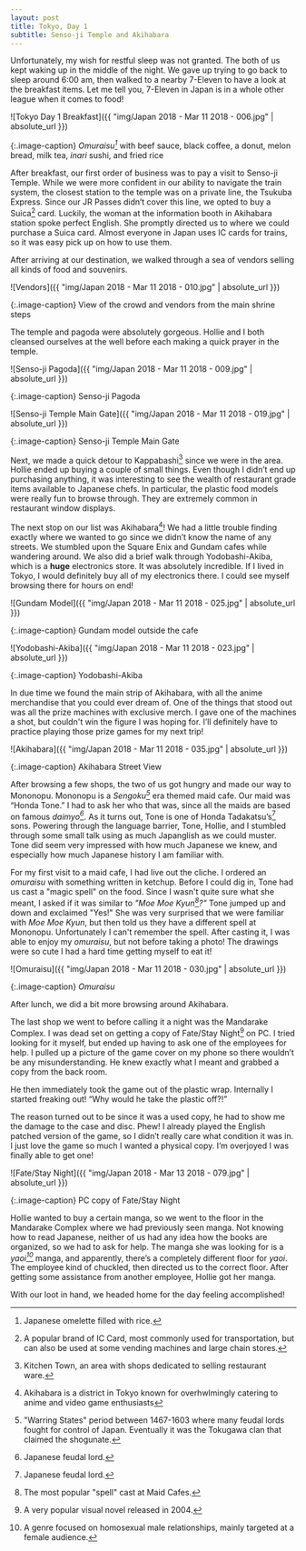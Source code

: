 ```yaml
---
layout: post
title: Tokyo, Day 1
subtitle: Senso-ji Temple and Akihabara
---
```


Unfortunately, my wish for restful sleep was not granted. The both of us kept waking up in the middle of the night. We gave up trying to go back to sleep around 6:00 am, then walked to a nearby 7-Eleven to have a look at the breakfast items. Let me tell you, 7-Eleven in Japan is in a whole other league when it comes to food!

![Tokyo Day 1 Breakfast]({{ "img/Japan 2018 - Mar 11 2018 - 006.jpg" | absolute_url }})

{:.image-caption}
_Omuraisu[^1]_ with beef sauce, black coffee, a donut, melon bread, milk tea, _inari_ sushi, and fried rice

After breakfast, our first order of business was to pay a visit to Senso-ji Temple. While we were more confident in our ability to navigate the train system, the closest station to the temple was on a private line, the Tsukuba Express. Since our JR Passes didn’t cover this line, we opted to buy a Suica[^2] card. Luckily, the woman at the information booth in Akihabara station spoke perfect English. She promptly directed us to where we could purchase a Suica card. Almost everyone in Japan uses IC cards for trains, so it was easy pick up on how to use them.

After arriving at our destination, we walked through a sea of vendors selling all kinds of food and souvenirs.

![Vendors]({{ "img/Japan 2018 - Mar 11 2018 - 010.jpg" | absolute_url }})

{:.image-caption}
View of the crowd and vendors from the main shrine steps

The temple and pagoda were absolutely gorgeous. Hollie and I both cleansed ourselves at the well before each making a quick prayer in the temple.

![Senso-ji Pagoda]({{ "img/Japan 2018 - Mar 11 2018 - 009.jpg" | absolute_url }})

{:.image-caption}
Senso-ji Pagoda

![Senso-ji Temple Main Gate]({{ "img/Japan 2018 - Mar 11 2018 - 019.jpg" | absolute_url }})

{:.image-caption}
Senso-ji Temple Main Gate

Next, we made a quick detour to Kappabashi[^3] since we were in the area. Hollie ended up buying a couple of small things. Even though I didn’t end up purchasing anything, it was interesting to see the wealth of restaurant grade items available to Japanese chefs. In particular, the plastic food models were really fun to browse through. They are extremely common in restaurant window displays.

The next stop on our list was Akihabara[^4]! We had a little trouble finding exactly where we wanted to go since we didn’t know the name of any streets. We stumbled upon the Square Enix and Gundam cafes while wandering around. We also did a brief walk through Yodobashi-Akiba, which is a **huge** electronics store. It was absolutely incredible. If I lived in Tokyo, I would definitely buy all of my electronics there. I could see myself browsing there for hours on end!

![Gundam Model]({{ "img/Japan 2018 - Mar 11 2018 - 025.jpg" | absolute_url }})

{:.image-caption}
Gundam model outside the cafe

![Yodobashi-Akiba]({{ "img/Japan 2018 - Mar 11 2018 - 023.jpg" | absolute_url }})

{:.image-caption}
Yodobashi-Akiba

In due time we found the main strip of Akihabara, with all the anime merchandise that you could ever dream of. One of the things that stood out was all the prize machines with exclusive merch. I gave one of the machines a shot, but couldn't win the figure I was hoping for. I’ll definitely have to practice playing those prize games for my next trip!

![Akihabara]({{ "img/Japan 2018 - Mar 11 2018 - 035.jpg" | absolute_url }})

{:.image-caption}
Akihabara Street View

After browsing a few shops, the two of us got hungry and made our way to Mononopu. Mononopu is a _Sengoku[^5]_ era themed maid cafe. Our maid was “Honda Tone.” I had to ask her who that was, since all the maids are based on famous _daimyo[^6]_. As it turns out, Tone is one of Honda Tadakatsu’s[^6] sons. Powering through the language barrier, Tone, Hollie, and I stumbled through some small talk using as much Japanglish as we could muster. Tone did seem very impressed with how much Japanese we knew, and especially how much Japanese history I am familiar with.

For my first visit to a maid cafe, I had live out the cliche. I ordered an _omuraisu_ with something written in ketchup. Before I could dig in, Tone had us cast a "magic spell" on the food. Since I wasn't quite sure what she meant, I asked if it was similar to _"Moe Moe Kyun[^8]?"_ Tone jumped up and down and exclaimed "Yes!" She was very surprised that we were familiar with _Moe Moe Kyun_, but then told us they have a different spell at Mononopu. Unfortunately I can't remember the spell. After casting it, I was able to enjoy my _omuraisu_, but not before taking a photo! The drawings were so cute I had a hard time getting myself to eat it!

![Omuraisu]({{ "img/Japan 2018 - Mar 11 2018 - 030.jpg" | absolute_url }})

{:.image-caption}
_Omuraisu_

After lunch, we did a bit more browsing around Akihabara.

The last shop we went to before calling it a night was the Mandarake Complex. I was dead set on getting a copy of Fate/Stay Night[^9] on PC. I tried looking for it myself, but ended up having to ask one of the employees for help. I pulled up a picture of the game cover on my phone so there wouldn’t be any misunderstanding. He knew exactly what I meant and grabbed a copy from the back room.

He then immediately took the game out of the plastic wrap. Internally I started freaking out! “Why would he take the plastic off?!”

The reason turned out to be since it was a used copy, he had to show me the damage to the case and disc. Phew! I already played the English patched version of the game, so I didn’t really care what condition it was in. I just love the game so much I wanted a physical copy. I’m overjoyed I was finally able to get one!

![Fate/Stay Night]({{ "img/Japan 2018 - Mar 13 2018 - 079.jpg" | absolute_url }})

{:.image-caption}
PC copy of Fate/Stay Night

Hollie wanted to buy a certain manga, so we went to the floor in the Mandarake Complex where we had previously seen manga. Not knowing how to read Japanese, neither of us had any idea how the books are organized, so we had to ask for help. The manga she was looking for is a _yaoi[^10]_ manga, and apparently, there’s a completely different floor for _yaoi_. The employee kind of chuckled, then directed us to the correct floor. After getting some assistance from another employee, Hollie got her manga.

With our loot in hand, we headed home for the day feeling accomplished!

[^1]: Japanese omelette filled with rice.
[^2]: A popular brand of IC Card, most commonly used for transportation, but can also be used at some vending machines and large chain stores.
[^3]: Kitchen Town, an area with shops dedicated to selling restaurant ware.
[^4]: Akihabara is a district in Tokyo known for overhwlmingly catering to anime and video game enthusiasts
[^5]: "Warring States" period between 1467-1603 where many feudal lords fought for control of Japan. Eventually it was the Tokugawa clan that claimed the shogunate.
[^6]: Japanese feudal lord.
[^7]: An extremely famous samurai who served under Ieyasu Tokugawa.
[^8]: The most popular "spell" cast at Maid Cafes.
[^9]: A very popular visual novel released in 2004.
[^10]: A genre focused on homosexual male relationships, mainly targeted at a female audience.